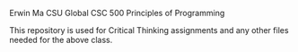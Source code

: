 Erwin Ma 
CSU Global
CSC 500 Principles of Programming

This repository is used for Critical Thinking assignments and any other files needed for the above class.

